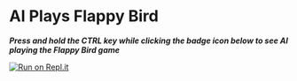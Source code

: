 # AI Plays Flappy Bird

***Press and hold the CTRL key while clicking the badge icon below to see AI playing the Flappy Bird game***

[![Run on Repl.it](https://replit.com/badge/github/MaxineXiong/AI-Plays-Flappy-Bird.git)](https://replit.com/@MaxineXiong/AI-Plays-Flappy-Bird?v=1)
